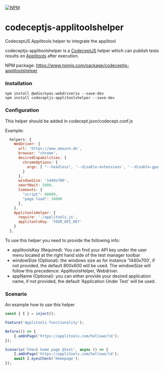 [![NPM](https://nodei.co/npm/codeceptjs-applitoolshelper.png?compact=true)](https://nodei.co/npm/codeceptjs-applitoolshelper/)

# codeceptjs-applitoolshelper
CodeceptJS Applitools helper to integrate the applitool

codeceptjs-applitoolshelper is a [CodeceptJS](https://codecept.io/) helper which can publish tests results on [Applitools](https://applitools.com) after execution.

NPM package: https://www.npmjs.com/package/codeceptjs-applitoolshelper

### Installation
```
npm install @wdio/eyes.webdriverio --save-dev
npm install codeceptjs-applitoolshelper --save-dev
```

### Configuration

This helper should be added in codecept.json/codecept.conf.js

Example:

```js
  helpers: {
    WebDriver: {
      url: 'https://www.amazon.de',
      browser: "chrome",
      desiredCapabilities: {
        chromeOptions: {
          args: [ "--headless", '--disable-extensions', '--disable-gpu', '--no-sandbox', '--disable-dev-shm-usage']
        }
      },
      windowSize: '1440x700',
      smartWait: 5000,
      timeouts: {
        "script": 60000,
        "page load": 10000
      },
    },
    ApplitoolsHelper: {
      require: './applitools.js',
      applitoolsKey: 'YOUR_API_KEY'
    }
  },
```

To use this helper you need to provide the following info:
- applitoolsKey (Required): You can find your API key under the user menu located at the right hand side of the test manager toolbar
- windowSize (Optional): the windows size as for instance '1440x700', if not provided, the default 800x600 will be used. The windowSize will follow this precedence: ApplitoolsHelper, Webdriver.
- appName (Optional): you can either provide your desired application name, if not provided, the default 'Application Under Test' will be used.

### Scenario

An example how to use this helper

```javascript
const { I } = inject();

Feature('Applitools functionality');

Before(() => {
    I.amOnPage('https://applitools.com/helloworld');
});

Scenario('Check home page @test', async () => {
    I.amOnPage('https://applitools.com/helloworld');
    await I.eyesCheck('Homepage');
});
```